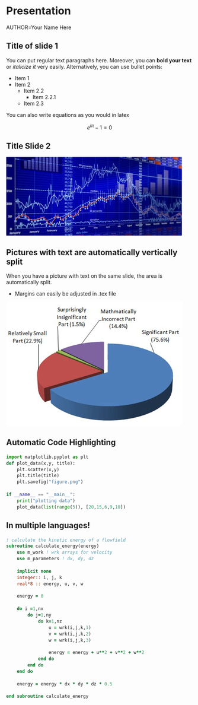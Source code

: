 # Presentation
AUTHOR=Your Name Here

## Title of slide 1

You can put regular text paragraphs here. Moreover, you can **bold your text** or *italicize it* very
easily. Alternatively, you can use bullet points:

* Item 1
* Item 2
    * Item 2.2
        * Item 2.2.1
    * Item 2.3

You can also write equations as you would in latex

$$
e^{i \pi} - 1 = 0
$$


## Title Slide 2

![You can fullscreen pictures with captions!](./figs/stock_image.jpg)

## Pictures with text are automatically vertically split

When you have a picture with text on the same slide, the area is automatically split.

* Margins can easily be adjusted in .tex file

![Anoter figure caption here!](./figs/pie_chart.jpg)

## Automatic Code Highlighting

```python
import matplotlib.pyplot as plt
def plot_data(x,y, title):
    plt.scatter(x,y)
    plt.title(title)
    plt.savefig("figure.png")

if __name__ == "__main__":
    print("plotting data")
    plot_data(list(range(5)), [20,15,6,9,10])
```

## In multiple languages!

```fortran
! calculate the kinetic energy of a flowfield
subroutine calculate_energy(energy)
    use m_work ! wrk arrays for velocity
    use m_parameters ! dx, dy, dz

    implicit none
    integer:: i, j, k
    real*8 :: energy, u, v, w

    energy = 0

    do i =1,nx
        do j=1,ny
            do k=1,nz
                u = wrk(i,j,k,1)
                v = wrk(i,j,k,2)
                w = wrk(i,j,k,3)

                energy = energy + u**2 + v**2 + w**2
            end do
        end do
    end do

    energy = energy * dx * dy * dz * 0.5

end subroutine calculate_energy
```


